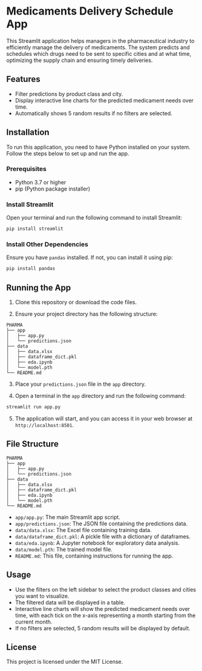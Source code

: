 # Medicaments Delivery Schedule App

This Streamlit application helps managers in the pharmaceutical industry to efficiently manage the delivery of medicaments. The system predicts and schedules which drugs need to be sent to specific cities and at what time, optimizing the supply chain and ensuring timely deliveries.

## Features

- Filter predictions by product class and city.
- Display interactive line charts for the predicted medicament needs over time.
- Automatically shows 5 random results if no filters are selected.

## Installation

To run this application, you need to have Python installed on your system. Follow the steps below to set up and run the app.

### Prerequisites

- Python 3.7 or higher
- pip (Python package installer)

### Install Streamlit

Open your terminal and run the following command to install Streamlit:

```bash
pip install streamlit
```

### Install Other Dependencies

Ensure you have `pandas` installed. If not, you can install it using pip:

```bash
pip install pandas
```

## Running the App

1. Clone this repository or download the code files.

2. Ensure your project directory has the following structure:

```
PHARMA
├── app
│   ├── app.py
│   └── predictions.json
├── data
│   ├── data.xlsx
│   ├── dataframe_dict.pkl
│   ├── eda.ipynb
│   └── model.pth
└── README.md
```

3. Place your `predictions.json` file in the `app` directory.

4. Open a terminal in the `app` directory and run the following command:

```bash
streamlit run app.py
```

5. The application will start, and you can access it in your web browser at `http://localhost:8501`.

## File Structure

```
PHARMA
├── app
│   ├── app.py
│   └── predictions.json
├── data
│   ├── data.xlsx
│   ├── dataframe_dict.pkl
│   ├── eda.ipynb
│   └── model.pth
└── README.md
```

- `app/app.py`: The main Streamlit app script.
- `app/predictions.json`: The JSON file containing the predictions data.
- `data/data.xlsx`: The Excel file containing training data.
- `data/dataframe_dict.pkl`: A pickle file with a dictionary of dataframes.
- `data/eda.ipynb`: A Jupyter notebook for exploratory data analysis.
- `data/model.pth`: The trained model file.
- `README.md`: This file, containing instructions for running the app.

## Usage

- Use the filters on the left sidebar to select the product classes and cities you want to visualize.
- The filtered data will be displayed in a table.
- Interactive line charts will show the predicted medicament needs over time, with each tick on the x-axis representing a month starting from the current month.
- If no filters are selected, 5 random results will be displayed by default.

## License

This project is licensed under the MIT License.